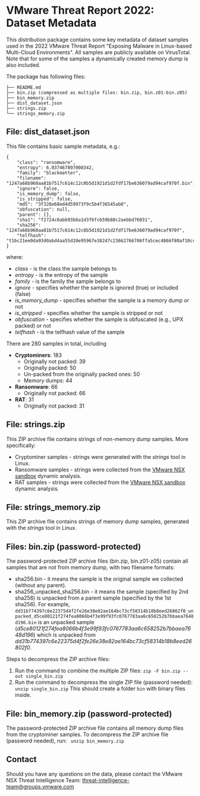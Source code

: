# VMware Threat Report 2022: Dataset Metadata

This distribution package contains some key metadata of dataset samples used in the 2022 VMware Threat Report "Exposing Malware in Linux-based Multi-Cloud Environments".
All samples are publicly available on VirusTotal. 
Note that for some of the samples a dynamically created memory dump is also included.

The package has following files:

```
├── README.md
├── bin.zip (compressed as multiple files: bin.zip, bin.z01-bin.z05)
├── bin_memory.zip
├── dist_dataset.json
├── strings.zip
└── strings_memory.zip
```

## File: dist_dataset.json
This file contains basic sample metadata, e.g.:
```
{
    "class": "ransomware",
    "entropy": 6.037467897008342,
    "family": "blackmatter",
    "filename": "1247a68b960aa81b7517c614c12c8b5d1921d1d2fdf17be636079ad94caf970f.bin",
    "ignore": false,
    "is_memory_dump": false,
    "is_stripped": false,
    "md5": "3f328e68ed4d59973f9c5b4f36545ab0",
    "obfuscation": null,
    "parent": [],
    "sha1": "f2724c0abb93b6a1d3f6fcb59b88c2aebbd76031",
    "sha256": "1247a68b960aa81b7517c614c12c8b5d1921d1d2fdf17be636079ad94caf970f",
    "telfhash": "t1bc21ee0da93d0abd4aa55d20e95967e38247c23662766706ffa5cec4866f80af10cc0f"
}
```
where:
* _class_ - is the class the sample belongs to
* _entropy_ - is the entropy of the sample
* _family_ - is the family the sample belongs to
* _ignore_ - specifies whether the sample is ignored (true) or included (false)
* _is_memory_dump_ - specifies whether the sample is a memory dump or not
* _is_stripped_ - specifies whether the sample is stripped or not
* _obfuscation_ - specifies whether the sample is obfuscated (e.g., UPX packed) or not
* _telfhash_ - is the telfhash value of the sample

There are 280 samples in total, including
* **Cryptominers**: 183
    * Originally not packed: 39
    * Originally packed: 50
    * Un-packed from the originally packed ones: 50
    * Memory dumps: 44
* **Ransomware**: 66
    * Originally not packed: 66
* **RAT**: 31
    * Originally not packed: 31

## File: strings.zip
This ZIP archive file contains strings of non-memory dump samples. More specifically:
* Cryptominer samples - strings were generated with the _strings_ tool in Linux.
* Ransomware samples - strings were collected from the [VMware NSX sandbox](https://www.vmware.com/products/nsx-sandbox.html) dynamic analysis.
* RAT samples - strings were collected from the [VMware NSX sandbox](https://www.vmware.com/products/nsx-sandbox.html) dynamic analysis.

## File: strings_memory.zip
This ZIP archive file contains strings of memory dump samples, generated with the _strings_ tool in Linux.

## Files: bin.zip (**password-protected**)
The password-protected ZIP archive files (bin.zip, bin.z01-z05) contain all samples that are not from memory dump, with two filename formats:
* sha256.bin - it means the sample is the original sample we collected (without any parent).
* sha256_unpacked_sha256.bin - it means the sample (specified by 2nd sha256) is unpacked from a parent sample (specified by the 1st sha256). For example, ```dd31b774397c6e22375d4f2fe26e38e82ae164bc73cf58314b18b8eed26802f0_unpacked_d5ce80121f274fea8066b4f3e99f93fc0767783aa6c658252b7bbaea7648d196.bin``` is an unpacked sample (_d5ce80121f274fea8066b4f3e99f93fc0767783aa6c658252b7bbaea7648d196_) which is unpacked from _dd31b774397c6e22375d4f2fe26e38e82ae164bc73cf58314b18b8eed26802f0_.

Steps to decompress the ZIP archive files:
1. Run the command to combine the multiple ZIP files: ```zip -F bin.zip --out single_bin.zip```
2. Run the command to decompress the single ZIP file (password needed): ``` unzip single_bin.zip```
This should create a folder ```bin``` with binary files inside.

## File: bin_memory.zip (**password-protected**)
The password-protected ZIP archive file contains all memory dump files from the cryptominer samples.
To decompress the ZIP archive file (password needed), run: ``` unzip bin_memory.zip```

## Contact
Should you have any questions on the data, please contact the VMware NSX Threat Intelligence Team: [threat-intelligence-team@groups.vmware.com](threat-intelligence-team@groups.vmware.com)
